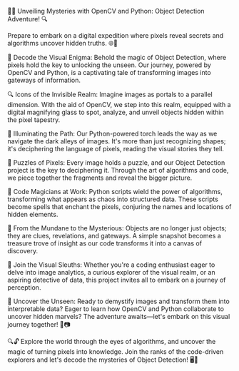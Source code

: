 🕵️‍♂️ Unveiling Mysteries with OpenCV and Python: Object Detection Adventure! 🔍

Prepare to embark on a digital expedition where pixels reveal secrets and algorithms uncover hidden truths. 🌐🔦

🌟 Decode the Visual Enigma:
Behold the magic of Object Detection, where pixels hold the key to unlocking the unseen. Our journey, powered by OpenCV and Python, is a captivating tale of transforming images into gateways of information.

🔍 Icons of the Invisible Realm:
Imagine images as portals to a parallel dimension. With the aid of OpenCV, we step into this realm, equipped with a digital magnifying glass to spot, analyze, and unveil objects hidden within the pixel tapestry.

🔦 Illuminating the Path:
Our Python-powered torch leads the way as we navigate the dark alleys of images. It's more than just recognizing shapes; it's deciphering the language of pixels, reading the visual stories they tell.

🧩 Puzzles of Pixels:
Every image holds a puzzle, and our Object Detection project is the key to deciphering it. Through the art of algorithms and code, we piece together the fragments and reveal the bigger picture.

🎩 Code Magicians at Work:
Python scripts wield the power of algorithms, transforming what appears as chaos into structured data. These scripts become spells that enchant the pixels, conjuring the names and locations of hidden elements.

🔮 From the Mundane to the Mysterious:
Objects are no longer just objects; they are clues, revelations, and gateways. A simple snapshot becomes a treasure trove of insight as our code transforms it into a canvas of discovery.

🌌 Join the Visual Sleuths:
Whether you're a coding enthusiast eager to delve into image analytics, a curious explorer of the visual realm, or an aspiring detective of data, this project invites all to embark on a journey of perception.

📸 Uncover the Unseen:
Ready to demystify images and transform them into interpretable data? Eager to learn how OpenCV and Python collaborate to uncover hidden marvels? The adventure awaits—let's embark on this visual journey together! 🧭📷

🔍🔓 Explore the world through the eyes of algorithms, and uncover the magic of turning pixels into knowledge. Join the ranks of the code-driven explorers and let's decode the mysteries of Object Detection! 🖥️🌟
